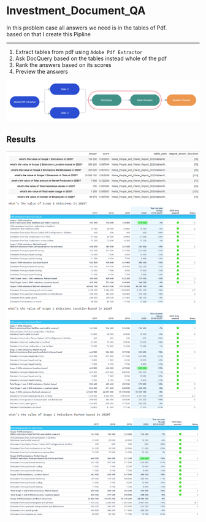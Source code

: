 # Investment_Document_QA

In this problem case all answers we need is in the tables of Pdf.<br>based on that I create this Pipline

---

1.   Extract tables from pdf using `Adobe Pdf Extractor`
2.   Ask DocQuery based on the tables instead whole of the pdf 
3. Rank the answers based on its scores
4. Preview the answers

<img src="pipeline.png"/> 

## Results 
<img src="1.PNG"/> 
<img src="2.PNG"/> 
<img src="3.PNG"/> 
<img src="4.PNG"/> 



